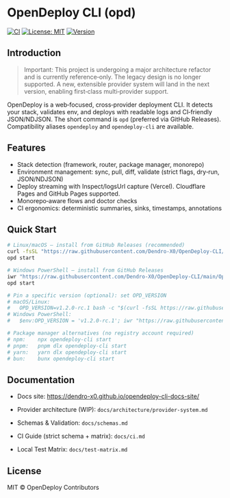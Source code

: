 # OpenDeploy CLI (opd)

[![CI](https://github.com/Dendro-X0/OpenDeploy-CLI/actions/workflows/ci.yml/badge.svg)](https://github.com/Dendro-X0/OpenDeploy-CLI/actions/workflows/ci.yml)
[![License: MIT](https://img.shields.io/badge/License-MIT-yellow.svg)](LICENSE)
[![Version](https://img.shields.io/github/v/tag/Dendro-X0/OpenDeploy-CLI?label=version)](https://github.com/Dendro-X0/OpenDeploy-CLI/releases)

## Introduction

> Important: This project is undergoing a major architecture refactor and is currently reference‑only. The legacy design is no longer supported. A new, extensible provider system will land in the next version, enabling first‑class multi‑provider support.

OpenDeploy is a web‑focused, cross‑provider deployment CLI. It detects your stack, validates env, and deploys with readable logs and CI‑friendly JSON/NDJSON. The short command is `opd` (preferred via GitHub Releases). Compatibility aliases `opendeploy` and `opendeploy-cli` are available.

## Features

- Stack detection (framework, router, package manager, monorepo)
- Environment management: sync, pull, diff, validate (strict flags, dry‑run, JSON/NDJSON)
- Deploy streaming with Inspect/logsUrl capture (Vercel). Cloudflare Pages and GitHub Pages supported.
- Monorepo‑aware flows and doctor checks
- CI ergonomics: deterministic summaries, sinks, timestamps, annotations

## Quick Start

```bash
# Linux/macOS — install from GitHub Releases (recommended)
curl -fsSL "https://raw.githubusercontent.com/Dendro-X0/OpenDeploy-CLI/main/OpenDeploy%20CLI/install/install.sh" | bash
opd start

# Windows PowerShell — install from GitHub Releases
iwr "https://raw.githubusercontent.com/Dendro-X0/OpenDeploy-CLI/main/OpenDeploy%20CLI/install/install.ps1" -UseBasicParsing | iex
opd start

# Pin a specific version (optional): set OPD_VERSION
# macOS/Linux:
#   OPD_VERSION=v1.2.0-rc.1 bash -c "$(curl -fsSL https://raw.githubusercontent.com/Dendro-X0/OpenDeploy-CLI/main/OpenDeploy%20CLI/install/install.sh)"
# Windows PowerShell:
#   $env:OPD_VERSION = 'v1.2.0-rc.1'; iwr "https://raw.githubusercontent.com/Dendro-X0/OpenDeploy-CLI/main/OpenDeploy%20CLI/install/install.ps1" -UseBasicParsing | iex

# Package manager alternatives (no registry account required)
# npm:    npx opendeploy-cli start
# pnpm:   pnpm dlx opendeploy-cli start
# yarn:   yarn dlx opendeploy-cli start
# bun:    bunx opendeploy-cli start
```

## Documentation

- Docs site: https://dendro-x0.github.io/opendeploy-cli-docs-site/
- Provider architecture (WIP): `docs/architecture/provider-system.md`

- Schemas & Validation: `docs/schemas.md`
- CI Guide (strict schema + matrix): `docs/ci.md`
- Local Test Matrix: `docs/test-matrix.md`

## License

MIT © OpenDeploy Contributors
